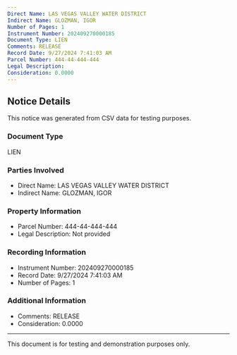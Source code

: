 ```yaml
---
Direct Name: LAS VEGAS VALLEY WATER DISTRICT
Indirect Name: GLOZMAN, IGOR
Number of Pages: 1
Instrument Number: 202409270000185
Document Type: LIEN
Comments: RELEASE
Record Date: 9/27/2024 7:41:03 AM
Parcel Number: 444-44-444-444
Legal Description: 
Consideration: 0.0000
---
```


## Notice Details

This notice was generated from CSV data for testing purposes.

### Document Type
LIEN

### Parties Involved
- Direct Name: LAS VEGAS VALLEY WATER DISTRICT
- Indirect Name: GLOZMAN, IGOR

### Property Information
- Parcel Number: 444-44-444-444
- Legal Description: Not provided

### Recording Information
- Instrument Number: 202409270000185
- Record Date: 9/27/2024 7:41:03 AM
- Number of Pages: 1

### Additional Information
- Comments: RELEASE
- Consideration: 0.0000

---

This document is for testing and demonstration purposes only.
